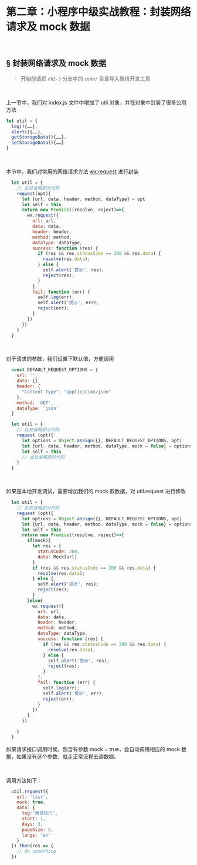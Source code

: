 # 第二章：小程序中级实战教程：封装网络请求及 mock 数据

<br>  

## <a>&sect; 封装网络请求及 mock 数据</a>  
> 开始前请把 `ch2-3` 分支中的 `code/` 目录导入微信开发工具  
  

<br>

上一节中，我们对 index.js 文件中增加了 util 对象，并在对象中封装了很多公用方法
```js
let util = {
  log(){……},
  alert(){……},
  getStorageData(){……},
  setStorageData(){……}
}
```  
<br>

本节中，我们对常用的网络请求方法 [wx.request](https://mp.weixin.qq.com/debug/wxadoc/dev/api/network-request.html) 进行封装  
```js
  let util = {
    // 此处省略部分代码
    request(opt){
      let {url, data, header, method, dataType} = opt
      let self = this
      return new Promise((resolve, reject)=>{
        wx.request({
          url: url,
          data: data,
          header: header,
          method: method,
          dataType: dataType,
          success: function (res) {
            if (res && res.statusCode == 200 && res.data) {
              resolve(res.data);
            } else {
              self.alert('提示', res);
              reject(res);
            }
          },
          fail: function (err) {
            self.log(err);
            self.alert('提示', err);
            reject(err);
          }
        })
      })
    }
  }
```  
<br>

对于请求的参数，我们设置下默认值，方便调用
```js
  const DEFAULT_REQUEST_OPTIONS = {
    url: '',
    data: {},
    header: {
      "Content-Type": "application/json"
    },
    method: 'GET',
    dataType: 'json'
  }

  let util = {
    // 此处省略部分代码
    request (opt){
      let options = Object.assign({}, DEFAULT_REQUEST_OPTIONS, opt)
      let {url, data, header, method, dataType, mock = false} = options
      let self = this
      // 此处省略部分代码 
    }
  }
```  
<br>

如果是本地开发调试，需要增加我们的 mock 假数据，对 util.request 进行修改
```js
  let util = {
    // 此处省略部分代码
    request (opt){
      let options = Object.assign({}, DEFAULT_REQUEST_OPTIONS, opt)
      let {url, data, header, method, dataType, mock = false} = options
      let self = this
      return new Promise((resolve, reject)=>{
        if(mock){
          let res = {
            statusCode: 200,
            data: Mock[url]
          }
          if (res && res.statusCode == 200 && res.data) {
            resolve(res.data);
          } else {
            self.alert('提示', res);
            reject(res);
          }
        }else{
          wx.request({
            url: url,
            data: data,
            header: header,
            method: method,
            dataType: dataType,
            success: function (res) {
              if (res && res.statusCode == 200 && res.data) {
                resolve(res.data);
              } else {
                self.alert('提示', res);
                reject(res);
              }
            },
            fail: function (err) {
              self.log(err);
              self.alert('提示', err);
              reject(err);
            }
          })   
        }
      })
      
    }
  }
```
如果请求接口调用时候，包含有参数 mock = true，会自动调用相应的 mock 数据，如果没有这个参数，就走正常流程去调数据。  

<br>  

调用方法如下：
```js
  util.request({
    url: 'list',
    mock: true,
    data: {
      tag:'微信热门',
      start: 1,
      days: 3,
      pageSize: 5,
      langs: 'en'
    }
  }).then(res => {
    // do something
  })
```
